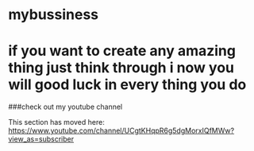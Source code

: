 # mybussiness
# if you want to create any amazing thing just think through i now you will good luck in every thing you do

###check out my youtube channel

This section has moved here: https://www.youtube.com/channel/UCgtKHqpR6g5dgMorxIQfMWw?view_as=subscriber
